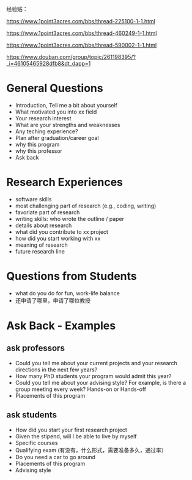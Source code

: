 经验贴：

https://www.1point3acres.com/bbs/thread-225100-1-1.html

https://www.1point3acres.com/bbs/thread-460249-1-1.html

https://www.1point3acres.com/bbs/thread-590002-1-1.html

https://www.douban.com/group/topic/261198395/?_i=46105465928dfb8&dt_dapp=1


# General Questions

- Introduction, Tell me a bit about yourself
- What motivated you into xx field
- Your research interest
- What are your strengths and weaknesses
- Any teching experience?
- Plan after graduation/career goal
- why this program
- why this professor
- Ask back

# Research Experiences

- software skills
- most challenging part of research (e.g., coding, writing)
- favoriate part of research
- writing skills: who wrote the outline / paper
- details about research
- what did you contribute to xx project
- how did you start working with xx
- meaning of research
- future research line

# Questions from Students

- what do you do for fun, work-life balance
- 还申请了哪里，申请了哪位教授

# Ask Back - Examples


## ask professors

- Could you tell me about your current projects and your research directions in the next few years?
- How many PhD students your program would admit this year?
- Could you tell me about your advising style? For example, is there a group meeting every week? Hands-on or Hands-off
- Placements of this program

## ask students

- How did you start your first research project
- Given the stipend, will I be able to live by myself
- Specific courses
- Qualifying exam (有没有，什么形式，需要准备多久，通过率）
- Do you need a car to go around
- Placements of this program
- Advising style

